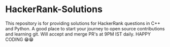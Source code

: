 # HackerRank-Solutions

This repository is for providing solutions for HackerRank questions in C++ and Python.
A good place to start your journey to open source contributions and learning git.
Will accept and merge PR's at 9PM IST daily. 
HAPPY CODING 😁😁
